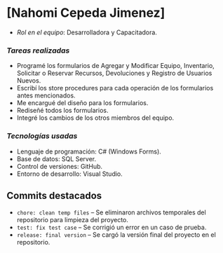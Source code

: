 # [Nahomi Cepeda Jimenez]
- *Rol en el equipo*: Desarrolladora y Capacitadora.
  

### *Tareas realizadas*
- Programé los formularios de Agregar y Modificar Equipo, Inventario, Solicitar o Reservar Recursos, Devoluciones y Registro de Usuarios Nuevos.
- Escribí los store procedures para cada operación de los formularios antes mencionados.
- Me encargué del diseño para los formularios.
- Rediseñé todos los formularios.
- Integré los cambios de los otros miembros del equipo.
  

### *Tecnologías usadas*
- Lenguaje de programación: C# (Windows Forms).
- Base de datos: SQL Server.
- Control de versiones: GitHub.
- Entorno de desarrollo: Visual Studio.


## Commits destacados
- `chore: clean temp files` – Se eliminaron archivos temporales del repositorio para limpieza del proyecto.  
- `test: fix test case` – Se corrigió un error en un caso de prueba.  
- `release: final version` – Se cargó la versión final del proyecto en el repositorio.
